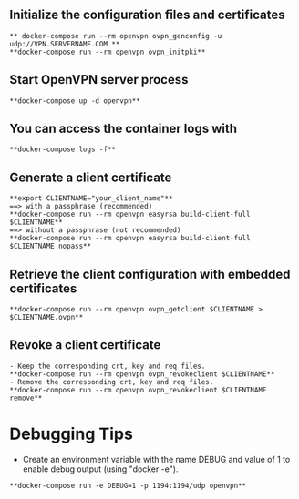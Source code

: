 ## Initialize the configuration files and certificates
```
** docker-compose run --rm openvpn ovpn_genconfig -u udp://VPN.SERVERNAME.COM **
**docker-compose run --rm openvpn ovpn_initpki**
```
## Start OpenVPN server process

```
**docker-compose up -d openvpn**
```
## You can access the container logs with
```
**docker-compose logs -f**
```
## Generate a client certificate
```
**export CLIENTNAME="your_client_name"**
==> with a passphrase (recommended)
**docker-compose run --rm openvpn easyrsa build-client-full $CLIENTNAME**
==> without a passphrase (not recommended)
**docker-compose run --rm openvpn easyrsa build-client-full $CLIENTNAME nopass**
```
## Retrieve the client configuration with embedded certificates
```
**docker-compose run --rm openvpn ovpn_getclient $CLIENTNAME > $CLIENTNAME.ovpn**
```

## Revoke a client certificate
```
- Keep the corresponding crt, key and req files.
**docker-compose run --rm openvpn ovpn_revokeclient $CLIENTNAME**
- Remove the corresponding crt, key and req files.
**docker-compose run --rm openvpn ovpn_revokeclient $CLIENTNAME remove**
```
# Debugging Tips

- Create an environment variable with the name DEBUG and value of 1 to enable debug output (using "docker -e").
```
**docker-compose run -e DEBUG=1 -p 1194:1194/udp openvpn**
```

